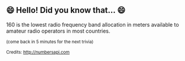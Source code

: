 ## 😄 Hello! Did you know that... 😄
160 is the lowest radio frequency band allocation in meters available to amateur radio operators in most countries.

<sup>(come back in 5 minutes for the next trivia)</sup>


<sup>Credits: http://numbersapi.com</sup>
